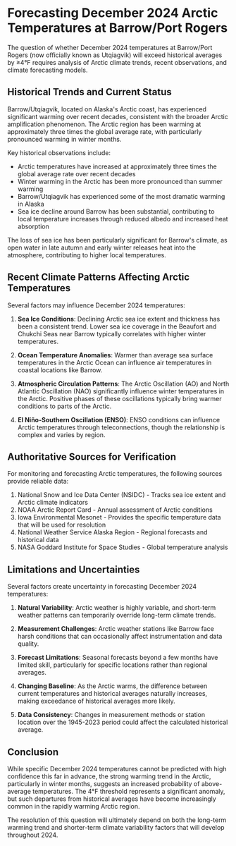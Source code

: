 # Forecasting December 2024 Arctic Temperatures at Barrow/Port Rogers

The question of whether December 2024 temperatures at Barrow/Port Rogers (now officially known as Utqiagvik) will exceed historical averages by ≥4°F requires analysis of Arctic climate trends, recent observations, and climate forecasting models.

## Historical Trends and Current Status

Barrow/Utqiagvik, located on Alaska's Arctic coast, has experienced significant warming over recent decades, consistent with the broader Arctic amplification phenomenon. The Arctic region has been warming at approximately three times the global average rate, with particularly pronounced warming in winter months.

Key historical observations include:

- Arctic temperatures have increased at approximately three times the global average rate over recent decades
- Winter warming in the Arctic has been more pronounced than summer warming
- Barrow/Utqiagvik has experienced some of the most dramatic warming in Alaska
- Sea ice decline around Barrow has been substantial, contributing to local temperature increases through reduced albedo and increased heat absorption

The loss of sea ice has been particularly significant for Barrow's climate, as open water in late autumn and early winter releases heat into the atmosphere, contributing to higher local temperatures.

## Recent Climate Patterns Affecting Arctic Temperatures

Several factors may influence December 2024 temperatures:

1. **Sea Ice Conditions**: Declining Arctic sea ice extent and thickness has been a consistent trend. Lower sea ice coverage in the Beaufort and Chukchi Seas near Barrow typically correlates with higher winter temperatures.

2. **Ocean Temperature Anomalies**: Warmer than average sea surface temperatures in the Arctic Ocean can influence air temperatures in coastal locations like Barrow.

3. **Atmospheric Circulation Patterns**: The Arctic Oscillation (AO) and North Atlantic Oscillation (NAO) significantly influence winter temperatures in the Arctic. Positive phases of these oscillations typically bring warmer conditions to parts of the Arctic.

4. **El Niño-Southern Oscillation (ENSO)**: ENSO conditions can influence Arctic temperatures through teleconnections, though the relationship is complex and varies by region.

## Authoritative Sources for Verification

For monitoring and forecasting Arctic temperatures, the following sources provide reliable data:

1. National Snow and Ice Data Center (NSIDC) - Tracks sea ice extent and Arctic climate indicators
2. NOAA Arctic Report Card - Annual assessment of Arctic conditions
3. Iowa Environmental Mesonet - Provides the specific temperature data that will be used for resolution
4. National Weather Service Alaska Region - Regional forecasts and historical data
5. NASA Goddard Institute for Space Studies - Global temperature analysis

## Limitations and Uncertainties

Several factors create uncertainty in forecasting December 2024 temperatures:

1. **Natural Variability**: Arctic weather is highly variable, and short-term weather patterns can temporarily override long-term climate trends.

2. **Measurement Challenges**: Arctic weather stations like Barrow face harsh conditions that can occasionally affect instrumentation and data quality.

3. **Forecast Limitations**: Seasonal forecasts beyond a few months have limited skill, particularly for specific locations rather than regional averages.

4. **Changing Baseline**: As the Arctic warms, the difference between current temperatures and historical averages naturally increases, making exceedance of historical averages more likely.

5. **Data Consistency**: Changes in measurement methods or station location over the 1945-2023 period could affect the calculated historical average.

## Conclusion

While specific December 2024 temperatures cannot be predicted with high confidence this far in advance, the strong warming trend in the Arctic, particularly in winter months, suggests an increased probability of above-average temperatures. The 4°F threshold represents a significant anomaly, but such departures from historical averages have become increasingly common in the rapidly warming Arctic region.

The resolution of this question will ultimately depend on both the long-term warming trend and shorter-term climate variability factors that will develop throughout 2024.